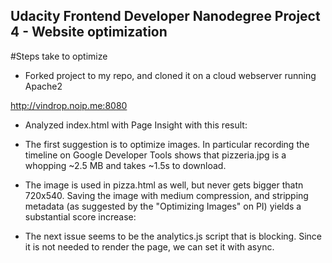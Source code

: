 ## Udacity Frontend Developer Nanodegree Project 4 - Website optimization

#Steps take to optimize

- Forked project to my repo, and cloned it on a cloud webserver running Apache2

http://vindrop.noip.me:8080

- Analyzed index.html with Page Insight with this result:


- The first suggestion is to optimize images. In particular recording the timeline on Google Developer Tools shows that pizzeria.jpg is a whopping ~2.5 MB and takes ~1.5s to download.

- The image is used in pizza.html as well, but never gets bigger thatn 720x540. Saving the image with medium compression, and stripping metadata (as suggested by the "Optimizing Images" on PI) yields a substantial score increase:

- The next issue seems to be the analytics.js script that is blocking. Since it is not needed to render the page, we can set it with async.



